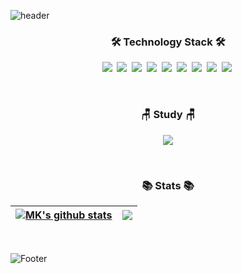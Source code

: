 ![header](https://capsule-render.vercel.app/api?type=waving&color=7F7FD5&height=300&section=header&text=Minkyung%20Kim&fontSize=90&fontColor=FFFFFF)

### <p align="center">🛠 Technology Stack 🛠</p>
<p align="center">
  <img src="https://img.shields.io/badge/-JavaScript-FF0033?logo=JavaScript&logoColor=white"/>&nbsp
  <img src="https://img.shields.io/badge/-HTML-FF0066?logo=HTML5&logoColor=white"/>&nbsp
  <img src="https://img.shields.io/badge/-CSS-FF3399?logo=CSS3&logoColor=white"/>&nbsp
  <img src="https://img.shields.io/badge/-React-FF6666?logo=React&logoColor=white"/>&nbsp
  <img src="https://img.shields.io/badge/-Python-blue?logo=Python&logoColor=white"/>&nbsp
  <img src="https://img.shields.io/badge/-C-brightgreen?logo=C&logoColor=white"/>&nbsp
  <img src="https://img.shields.io/badge/-AWS-black?logo=Amazon AWS&logoColor=white"/>&nbsp
  <img src="https://img.shields.io/badge/-JAVA-660066?logo=Java&logoColor=white"/>&nbsp
  <img src="https://img.shields.io/badge/-Git-black?logo=Git&logoColor=white"/>&nbsp
</p>

<br>

### <p align="center">🪑 Study 🪑</p>
<p align="center">
  <a href="https://ant-hill.tistory.com/"><img src="https://img.shields.io/badge/-Blog-orange?logo=Blogger&logoColor=white"/></a>
</p>

<br>

### <p align="center">📚 Stats 📚</p>

| <a href="https://github.com/anuraghazra/github-readme-stats"><img align="center" src="https://github-readme-stats.vercel.app/api?username=mkthebea&show_icons=true&include_all_commits=true&theme=buefy&hide_border=true" alt="MK's github stats" /></a> | <a href="https://github.com/anuraghazra/github-readme-stats"><img align="center" src="https://github-readme-stats.vercel.app/api/top-langs/?username=mkthebea&layout=compact&theme=buefy&hide_border=true" /></a> |
| ------------- | ------------- |

<br>

![Footer](https://capsule-render.vercel.app/api?type=waving&color=7F7FD5&height=200&section=footer)
